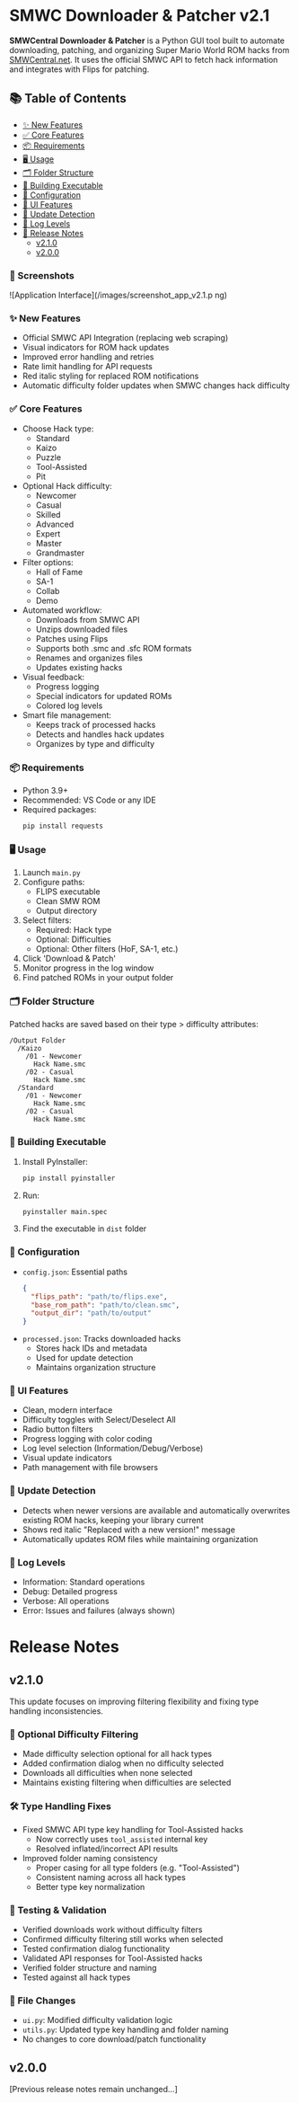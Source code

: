# SMWC Downloader & Patcher v2.1

**SMWCentral Downloader & Patcher** is a Python GUI tool built to automate downloading, patching, and organizing Super Mario World ROM hacks from [SMWCentral.net](https://www.smwcentral.net/). It uses the official SMWC API to fetch hack information and integrates with Flips for patching.

## 📚 Table of Contents

- [✨ New Features](#-new-features)
- [✅ Core Features](#-core-features)
- [📦 Requirements](#-requirements)
- [🖥️ Usage](#-usage)
- [🗂️ Folder Structure](#-folder-structure)
- [🧪 Building Executable](#-building-executable)
- [🔧 Configuration](#-configuration)
- [🎨 UI Features](#-ui-features)
- [🔄 Update Detection](#-update-detection)
- [📝 Log Levels](#-log-levels)
- [📄 Release Notes](#release-notes)
  - [v2.1.0](#v210)
  - [v2.0.0](#v200)

### 📸 Screenshots
![Application Interface](/images/screenshot_app_v2.1.p ng)

### ✨ New Features
- Official SMWC API Integration (replacing web scraping)
- Visual indicators for ROM hack updates
- Improved error handling and retries
- Rate limit handling for API requests
- Red italic styling for replaced ROM notifications
- Automatic difficulty folder updates when SMWC changes hack difficulty

### ✅ Core Features
- Choose Hack type:
  - Standard
  - Kaizo
  - Puzzle
  - Tool-Assisted
  - Pit
- Optional Hack difficulty:
  - Newcomer
  - Casual
  - Skilled
  - Advanced
  - Expert
  - Master
  - Grandmaster
- Filter options:
  - Hall of Fame
  - SA-1
  - Collab
  - Demo
- Automated workflow:
  - Downloads from SMWC API
  - Unzips downloaded files
  - Patches using Flips
  - Supports both .smc and .sfc ROM formats
  - Renames and organizes files
  - Updates existing hacks
- Visual feedback:
  - Progress logging
  - Special indicators for updated ROMs
  - Colored log levels
- Smart file management:
  - Keeps track of processed hacks
  - Detects and handles hack updates
  - Organizes by type and difficulty

### 📦 Requirements
- Python 3.9+
- Recommended: VS Code or any IDE
- Required packages:
  ```bash
  pip install requests
  ```

### 🖥️ Usage
1. Launch `main.py`
2. Configure paths:
   - FLIPS executable
   - Clean SMW ROM
   - Output directory
3. Select filters:
   - Required: Hack type
   - Optional: Difficulties
   - Optional: Other filters (HoF, SA-1, etc.)
4. Click 'Download & Patch'
5. Monitor progress in the log window
6. Find patched ROMs in your output folder

### 🗂️ Folder Structure
Patched hacks are saved based on their type > difficulty attributes:
```
/Output Folder
  /Kaizo
    /01 - Newcomer
      Hack Name.smc
    /02 - Casual
      Hack Name.smc
  /Standard
    /01 - Newcomer
      Hack Name.smc
    /02 - Casual
      Hack Name.smc
```

### 🧪 Building Executable
1. Install PyInstaller:
   ```bash
   pip install pyinstaller
   ```
2. Run:
   ```bash
   pyinstaller main.spec
   ```
3. Find the executable in `dist` folder

### 🔧 Configuration
- `config.json`: Essential paths
  ```json
  {
    "flips_path": "path/to/flips.exe",
    "base_rom_path": "path/to/clean.smc",
    "output_dir": "path/to/output"
  }
  ```
- `processed.json`: Tracks downloaded hacks
  - Stores hack IDs and metadata
  - Used for update detection
  - Maintains organization structure

### 🎨 UI Features
- Clean, modern interface
- Difficulty toggles with Select/Deselect All
- Radio button filters
- Progress logging with color coding
- Log level selection (Information/Debug/Verbose)
- Visual update indicators
- Path management with file browsers

### 🔄 Update Detection
- Detects when newer versions are available and automatically overwrites existing ROM hacks, keeping your library current
- Shows red italic "Replaced with a new version!" message
- Automatically updates ROM files while maintaining organization

### 📝 Log Levels
- Information: Standard operations
- Debug: Detailed progress
- Verbose: All operations
- Error: Issues and failures (always shown)

# Release Notes

## v2.1.0
This update focuses on improving filtering flexibility and fixing type handling inconsistencies.

### 🔄 Optional Difficulty Filtering
- Made difficulty selection optional for all hack types
- Added confirmation dialog when no difficulty selected
- Downloads all difficulties when none selected
- Maintains existing filtering when difficulties are selected

### 🛠️ Type Handling Fixes
- Fixed SMWC API type key handling for Tool-Assisted hacks
  - Now correctly uses `tool_assisted` internal key
  - Resolved inflated/incorrect API results
- Improved folder naming consistency
  - Proper casing for all type folders (e.g. "Tool-Assisted")
  - Consistent naming across all hack types
  - Better type key normalization

### 🧪 Testing & Validation
- Verified downloads work without difficulty filters
- Confirmed difficulty filtering still works when selected
- Tested confirmation dialog functionality
- Validated API responses for Tool-Assisted hacks
- Verified folder structure and naming
- Tested against all hack types

### 📁 File Changes
- `ui.py`: Modified difficulty validation logic
- `utils.py`: Updated type key handling and folder naming
- No changes to core download/patch functionality

## v2.0.0
[Previous release notes remain unchanged...]
